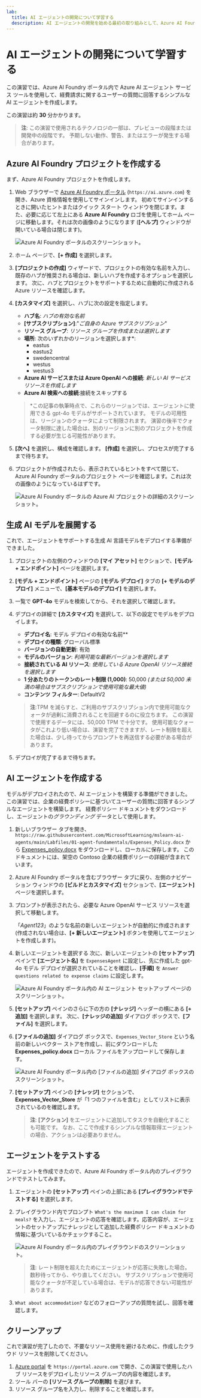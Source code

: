 ```yaml
---
lab:
  title: AI エージェントの開発について学習する
  description: AI エージェントの開発を始める最初の取り組みとして、Azure AI Foundry ポータル内で Azure AI エージェント サービス ツールについて学習します。
---
```


# AI エージェントの開発について学習する

この演習では、Azure AI Foundry ポータル内で Azure AI エージェント サービス ツールを使用して、経費請求に関するユーザーの質問に回答するシンプルな AI エージェントを作成します。

この演習は約 **30** 分かかります。

> **注**: この演習で使用されるテクノロジの一部は、プレビューの段階または開発中の段階です。 予期しない動作、警告、またはエラーが発生する場合があります。

## Azure AI Foundry プロジェクトを作成する

まず、Azure AI Foundry プロジェクトを作成します。

1. Web ブラウザーで [Azure AI Foundry ポータル](https://ai.azure.com) (`https://ai.azure.com`) を開き、Azure 資格情報を使用してサインインします。 初めてサインインするときに開いたヒントまたはクイック スタート ウィンドウを閉じます。また、必要に応じて左上にある **Azure AI Foundry** ロゴを使用してホーム ページに移動します。それは次の画像のようになります (**[ヘルプ]** ウィンドウが開いている場合は閉じます)。

    ![Azure AI Foundry ポータルのスクリーンショット。](./Media/ai-foundry-home.png)

1. ホーム ページで、**[+ 作成]** を選択します。
1. **[プロジェクトの作成]** ウィザードで、プロジェクトの有効な名前を入力し、既存のハブが推奨される場合は、新しいハブを作成するオプションを選択します。 次に、ハブとプロジェクトをサポートするために自動的に作成される Azure リソースを確認します。
1. **[カスタマイズ]** を選択し、ハブに次の設定を指定します。
    - **ハブ名**: *ハブの有効な名前*
    - **[サブスクリプション]**:"*ご自身の Azure サブスクリプション*"
    - **リソース グループ**: *リソース グループを作成または選択します*
    - **場所**: 次のいずれかのリージョンを選択します\*:
        - eastus
        - eastus2
        - swedencentral
        - westus
        - westus3
    - **Azure AI サービスまたは Azure OpenAI への接続**: *新しい AI サービス リソースを作成します*
    - **Azure AI 検索への接続**:接続をスキップする

    > \*この記事の執筆時点で、これらのリージョンでは、エージェントに使用できる gpt-4o モデルがサポートされています。 モデルの可用性は、リージョンのクォータによって制限されます。 演習の後半でクォータ制限に達した場合は、別のリージョンに別のプロジェクトを作成する必要が生じる可能性があります。

1. **[次へ]** を選択し、構成を確認します。 **[作成]** を選択し、プロセスが完了するまで待ちます。
1. プロジェクトが作成されたら、表示されているヒントをすべて閉じて、Azure AI Foundry ポータルのプロジェクト ページを確認します。これは次の画像のようになっているはずです。

    ![Azure AI Foundry ポータルの Azure AI プロジェクトの詳細のスクリーンショット。](./Media/ai-foundry-project.png)

## 生成 AI モデルを展開する

これで、エージェントをサポートする生成 AI 言語モデルをデプロイする準備ができました。

1. プロジェクトの左側のウィンドウの **[マイ アセット]** セクションで、**[モデル + エンドポイント]** ページを選択します。
1. **[モデル + エンドポイント]** ページの **[モデル デプロイ]** タブの **[+ モデルのデプロイ]** メニューで、**[基本モデルのデプロイ]** を選択します。
1. 一覧で **GPT-4o** モデルを検索してから、それを選択して確認します。
1. デプロイの詳細で **[カスタマイズ]** を選択して、以下の設定でモデルをデプロイします。
    - **デプロイ名**: モデル デプロイの有効な名前**
    - **デプロイの種類**: グローバル標準
    - **バージョンの自動更新**: 有効
    - **モデルのバージョン**: *利用可能な最新バージョンを選択します*
    - **接続されている AI リソース**: *使用している Azure OpenAI リソース接続を選択します*
    - **1 分あたりのトークンのレート制限 (1,000)**: 50,000 *(または 50,000 未満の場合はサブスクリプションで使用可能な最大値)*
    - **コンテンツ フィルター**: DefaultV2

    > **注**:TPM を減らすと、ご利用のサブスクリプション内で使用可能なクォータが過剰に消費されることを回避するのに役立ちます。 この演習で使用するデータには、50,000 TPM で十分です。 使用可能なクォータがこれより低い場合は、演習を完了できますが、レート制限を超えた場合は、少し待ってからプロンプトを再送信する必要がある場合があります。

1. デプロイが完了するまで待ちます。

## AI エージェントを作成する

モデルがデプロイされたので、AI エージェントを構築する準備ができました。 この演習では、企業の経費ポリシーに基づいてユーザーの質問に回答するシンプルなエージェントを構築します。 経費ポリシー ドキュメントをダウンロードし、エージェントの*グラウンディング* データとして使用します。

1. 新しいブラウザー タブを開き、`https://raw.githubusercontent.com/MicrosoftLearning/mslearn-ai-agents/main/Labfiles/01-agent-fundamentals/Expenses_Policy.docx` から [Expenses_policy.docx](https://raw.githubusercontent.com/MicrosoftLearning/mslearn-ai-agents/main/Labfiles/01-agent-fundamentals/Expenses_Policy.docx) をダウンロードし、ローカルに保存します。 このドキュメントには、架空の Contoso 企業の経費ポリシーの詳細が含まれています。
1. Azure AI Foundry ポータルを含むブラウザー タブに戻り、左側のナビゲーション ウィンドウの **[ビルドとカスタマイズ]** セクションで、**[エージェント]** ページを選択します。
1. プロンプトが表示されたら、必要な Azure OpenAI サービス リソースを選択して移動します。

    「*Agent123*」のような名前の新しいエージェントが自動的に作成されます (作成されない場合は、**[+ 新しいエージェント]** ボタンを使用してエージェントを作成します)。

1. 新しいエージェントを選択する 次に、新しいエージェントの **[セットアップ]** ペインで **[エージェント名]** を `ExpensesAgent` に設定し、先に作成した gpt-4o モデル デプロイが選択されていることを確認し、**[手順]** を `Answer questions related to expense claims` に設定します。

    ![Azure AI Foundry ポータル内の AI エージェント セットアップ ページのスクリーンショット。](./Media/ai-agent-setup.png)

1. **[セットアップ]** ペインのさらに下の方の **[ナレッジ]** ヘッダーの横にある **[+ 追加]** を選択します。 次に、**[ナレッジの追加]** ダイアログ ボックスで、**[ファイル]** を選択します。
1. **[ファイルの追加]** ダイアログ ボックスで、`Expenses_Vector_Store` という名前の新しいベクター ストアを作成し、前にダウンロードした**Expenses_policy.docx** ローカル ファイルをアップロードして保存します。

    ![Azure AI Foundry ポータル内の [ファイルの追加] ダイアログ ボックスのスクリーンショット。](./Media/ai-agent-add-files.png)

1. **[セットアップ]** ペインの **[ナレッジ]** セクションで、**Expenses_Vector_Store** が「1 つのファイルを含む」としてリストに表示されているのを確認します。

    > **注**: **[アクション]** をエージェントに追加してタスクを自動化することも可能です。 なお、ここで作成するシンプルな情報取得エージェントの場合、アクションは必要ありません。

## エージェントをテストする

エージェントを作成できたので、Azure AI Foundry ポータル内のプレイグラウンドでテストしてみます。

1. エージェントの **[セットアップ]** ペインの上部にある **[プレイグラウンドでテストする]** を選択します。
1. プレイグラウンド内でプロンプト `What's the maximum I can claim for meals?` を入力し、エージェントの応答を確認します。応答内容が、エージェントのセットアップにナレッジとして追加した経費ポリシー ドキュメントの情報に基づいているかチェックすること。

    ![Azure AI Foundry ポータル内のプレイグラウンドのスクリーンショット。](./Media/ai-agent-playground.png)

    > **注**: レート制限を超えたためにエージェントが応答に失敗した場合。 数秒待ってから、やり直してください。 サブスクリプションで使用可能なクォータが不足している場合は、モデルが応答できない可能性があります。

1. `What about accommodation?` などのフォローアップの質問を試し、回答を確認します。

## クリーンアップ

これで演習が完了したので、不要なリソース使用を避けるために、作成したクラウド リソースを削除してください。

1. [Azure portal](https://portal.azure.com) を `https://portal.azure.com` で開き、この演習で使用したハブ リソースをデプロイしたリソース グループの内容を確認します。
1. ツール バーの **[リソース グループの削除]** を選びます。
1. リソース グループ名を入力し、削除することを確認します。
